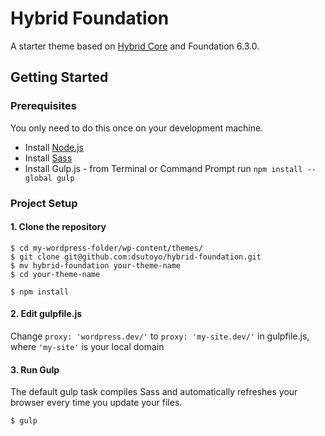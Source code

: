 # Hybrid Foundation

A starter theme based on <a href="http://http://themehybrid.com/hybrid-core/">Hybrid Core</a> and Foundation 6.3.0.

## Getting Started
### Prerequisites

You only need to do this once on your development machine.

* Install <a href="https://nodejs.org/download/" title="Permalink to the Node.js website for download instructions">Node.js</a>
* Install <a href="http://sass-lang.com/install" title="Permalink to the Sass website for install instructions">Sass</a>
* Install Gulp.js - from Terminal or Command Prompt run `npm install --global gulp`

### Project Setup

#### 1. Clone the repository

```
$ cd my-wordpress-folder/wp-content/themes/
$ git clone git@github.com:dsutoyo/hybrid-foundation.git
$ mv hybrid-foundation your-theme-name
$ cd your-theme-name

$ npm install
```

#### 2. Edit gulpfile.js

Change `proxy: 'wordpress.dev/'` to `proxy: 'my-site.dev/'` in gulpfile.js, where `'my-site'` is your local domain

#### 3. Run Gulp

The default gulp task compiles Sass and automatically refreshes your browser every time you update your files.

```
$ gulp
```
